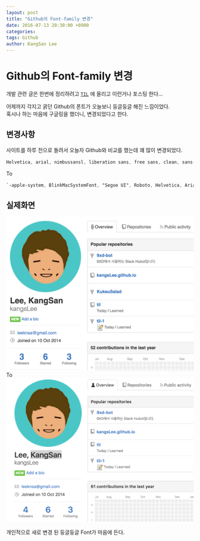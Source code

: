 ```yaml
---
layout: post
title: "Github의 Font-family 변경"
date: 2016-07-13 20:30:00 +0900
categories: 
tags: Github
author: KangSan Lee
---
```

# Github의 Font-family 변경
개발 관련 글은 한번에 정리하려고 [`TIL`](https://github.com/kangsLee/til) 에 올리고 이런거나 포스팅 한다... 

어제까지 각지고 굵던 Github의 폰트가 오늘보니 둥글둥글 해진 느낌이었다.  
혹시나 하는 마음에 구글링을 했더니, 변경되었다고 한다.

## 변경사항
사이트를 하루 전으로 돌려서 오늘자 Github와 비교를 했는데 꽤 많이 변경되었다.

```css
Helvetica, arial, nimbussansl, liberation sans, free sans, clean, sans-serif, "Apple Color Emoji", "Segoe UI Emoji", "Segoe UI Symbol"
```

To

```css
`-apple-system, BlinkMacSystemFont, "Segoe UI", Roboto, Helvetica, Arial, sans-serif, "Apple Color Emoji", "Segoe UI Emoji", "Segoe UI Symbol"`
```

## 실제화면
![](/assets/images/git-overview-0712.png)
To
![](/assets/images/git-overview-0713.png) 

개인적으로 새로 변경 된 둥글둥글 Font가 마음에 든다. 